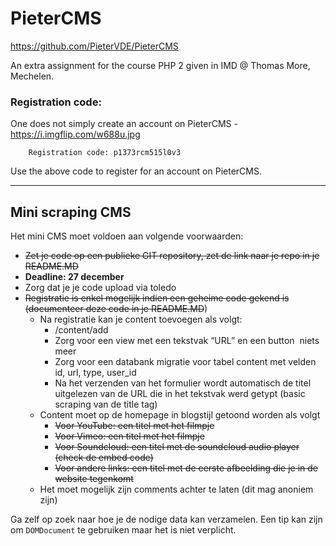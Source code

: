 # PieterCMS

https://github.com/PieterVDE/PieterCMS

An extra assignment for the course PHP 2 given in IMD @ Thomas More, Mechelen.

### Registration code:

One does not simply create an account on PieterCMS - https://i.imgflip.com/w688u.jpg

```
    Registration code: p1373rcm515l0v3
```

Use the above code to register for an account on PieterCMS. 

----

## Mini scraping CMS

Het mini CMS moet voldoen aan volgende voorwaarden:
- ~~Zet je code op een publieke GIT repository, zet de link naar je repo in je README.MD~~
- **Deadline: 27 december**
- Zorg dat je je code upload via toledo
- ~~Registratie is enkel mogelijk indien een geheime code gekend is (documenteer deze code in je README.MD~~)
    - Na registratie kan je content toevoegen als volgt:
        - /content/add
        - Zorg voor een view met een tekstvak “URL” en een button ­ niets meer
        - Zorg voor een databank migratie voor tabel content met velden id, url, type, user_id
        - Na het verzenden van het formulier wordt automatisch de titel uitgelezen van de URL die in het tekstvak werd getypt (basic scraping van de title tag)
    - Content moet op de homepage in blog­stijl getoond worden als volgt
        - ~~Voor YouTube: een titel met het filmpje~~
        - ~~Voor Vimeo: een titel met het filmpje~~
        - ~~Voor Soundcloud: een titel met de soundcloud audio player (check de embed code)~~
        - ~~Voor andere links: een titel met de eerste afbeelding die je in de website tegenkomt~~
    - Het moet mogelijk zijn comments achter te laten (dit mag anoniem zijn)

Ga zelf op zoek naar hoe je de nodige data kan verzamelen. Een tip kan zijn om `DOMDocument` te gebruiken maar het is niet verplicht.
